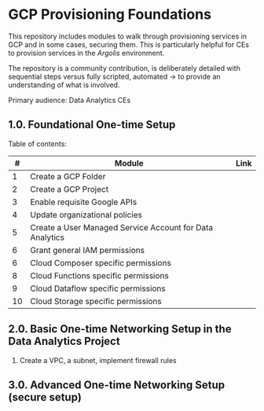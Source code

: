 # GCP Provisioning Foundations

This repository includes modules to walk through provisioning services in GCP and in some cases, securing them. This is particularly helpful for CEs to provision services in the *Argolis* environment.

The repository is a community contribution, is deliberately detailed with sequential steps versus fully scripted, automated -> to provide an understanding of what is involved.

Primary audience: Data Analytics CEs

## 1.0. Foundational One-time Setup

Table of contents:<br>

| # | Module | Link |
| -- | --- | ---|
| 1 | Create a GCP Folder | |
| 2 | Create a GCP Project | |
| 3 | Enable requisite Google APIs | | 
| 4 | Update organizational policies | |
| 5 | Create a User Managed Service Account for Data Analytics | | 
| 6 | Grant general IAM permissions | |
| 6 | Cloud Composer specific permissions | |
| 8 | Cloud Functions specific permissions | |
| 9 | Cloud Dataflow specific permissions | |
| 10 | Cloud Storage specific permissions | |

## 2.0. Basic One-time Networking Setup in the Data Analytics Project

01. Create a VPC, a subnet, implement firewall rules


## 3.0. Advanced One-time Networking Setup (secure setup)

